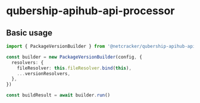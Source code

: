 # qubership-apihub-api-processor

## Basic usage

```typescript
import { PackageVersionBuilder } from '@netcracker/qubership-apihub-api-processor'

const builder = new PackageVersionBuilder(config, {
  resolvers: {
    fileResolver: this.fileResolver.bind(this),
    ...versionResolvers,
  },
})

const buildResult = await builder.run()
```